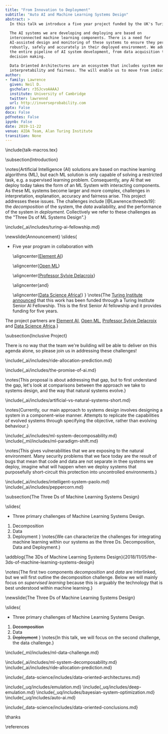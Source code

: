 ```yaml
---
title: "From Innovation to Deployment"
subtitle: "Auto AI and Machine Learning Systems Design"
abstract: >
  In this talk we introduce a five year project funded by the UK's Turing Institute to shift the focus from developing AI systems to deploying AI systems that are safe and reliable. 
  
  The AI systems we are developing and deploying are based on
  interconnected machine learning components. There is a need for 
  AI-assisted design and monitoring of these systems to ensure they perform
  robustly, safely and accurately in their deployed environment. We address 
  the entire pipeline of AI system development, from data acquisition to 
  decision making. 
  
  Data Oriented Architectures are an ecosystem that includes system monitoring for performance, 
  interpretability and fairness. The will enable us to move from individual component optimisation to full system monitoring and optimisation.
author:
- family: Lawrence
  given: Neil D.
  gscholar: r3SJcvoAAAAJ
  institute: University of Cambridge
  twitter: lawrennd
  url: http://inverseprobability.com
pptx: False
docx: False
pdfnotes: False
ipynb: False
date: 2019-11-22
venue: AIDA Team, Alan Turing Institute
transition: None
---
```


\include{talk-macros.tex}

\subsection{Introduction}

\notes{Artificial Intelligence (AI) solutions
are based on machine learning algorithms (ML), but each ML
solution is only capable of solving a restricted task, e.g. a
supervised learning problem. Consequently, any AI that we deploy today
takes the form of an ML System with interacting
components. As these ML systems become larger and more complex,
challenges in interpretation, explanation, accuracy and fairness
arise. This project addresses these issues. The challenges
include [@Lawrence:threeds19]: the *decomposition* of the system, the
*data* availability, and the performance of the system in
*deployment*. Collectively we refer to these challenges as the "Three
Ds of ML Systems Design".}

\include{_ai/includes/turing-ai-fellowship.md}


\newslide{Announcement}
\slides{
* Five year program in collaboration with 


  \aligncenter{[Element AI](https://www.elementai.com/)}


  \aligncenter{[Open ML](https://openml.org)}


  \aligncenter{[Professor Sylvie Delacroix](https://www.birmingham.ac.uk/staff/profiles/law/delacroix-sylvie.aspx)}


  \aligncenter{and}


  \aligncenter{[Data Science Africa!](http://datascienceafrica.org)}
}
\notes{The [Turing Institute announced](https://www.turing.ac.uk/news/welcoming-world-class-turing-ai-fellows-institute) that this work has been funded through a Turing Institute Senior AI Fellowship. This is the first Senior AI fellowship and it provides funding for five years. 

The project partners are [Element AI](https://www.elementai.com/),  [Open ML](https://openml.org), [Professor Sylvie Delacroix](https://www.birmingham.ac.uk/staff/profiles/law/delacroix-sylvie.aspx) and [Data Science Africa](http://datascienceafrica.org).}

\subsection{Inclusive Project}

There is no way that the team we're building will be able to deliver on this agenda alone, so please join us in addressing these challenges! 

\include{_ai/includes/ride-allocation-prediction.md}

\include{_ai/includes/the-promise-of-ai.md}

\notes{This proposal is about addressing that gap, but to first understand the gap, let's look at comparisons between the approach we take to systems design, and the way that natural systems evolve.}

\include{_ai/includes/artificial-vs-natural-systems-short.md}

\notes{Currently, our main approach to systems design involves designing a system in a component-wise manner. Attempts to replicate the capabilities of evolved systems through specifying the objective, rather than evolving behaviour.}

\include{_ai/includes/ml-system-decomposability.md}
\include{_ml/includes/ml-paradigm-shift.md}

\notes{This gives vulnerabilities that we are exposing to the natural environment. Many security problems that we face today are the result of bugs that mean that code and data are not separate in thee systems we deploy, imagine what will happen when we deploy systems that purposefully short-circuit this protection into uncontrolled environments.}

\include{_ai/includes/intelligent-system-paolo.md}
\include{_ai/includes/peppercorn.md}

\subsection{The Three Ds of Machine Learning Systems Design}

\slides{
* Three primary challenges of Machine Learning Systems Design.
1. Decomposition
2. Data 
3. Deployment
}
\notes{We can characterize the challenges for integrating machine learning within our systems as the three Ds. Decomposition, Data and Deployment.}

\addblog{The 3Ds of Machine Learning Systems Design}{2018/11/05/the-3ds-of-machine-learning-systems-design}

\notes{The first two components *decomposition* and *data* are interlinked, but we will first outline the decomposition challenge. Below we will mainly focus on *supervised learning* because this is arguably the technology that is best understood within machine learning.}

\newslide{The Three Ds of Machine Learning Systems Design}

\slides{
* Three primary challenges of Machine Learning Systems Design.
1. <s>Decomposition</s>
2. Data
3. <s>Deployment</s>
}
\notes{In this talk, we will focus on the second challenge, the data challenge.}

\include{_ml/includes/ml-data-challenge.md}

\include{_ai/includes/ml-system-decomposability.md}
\include{_ai/includes/ride-allocation-prediction.md}

\include{_data-science/includes/data-oriented-architectures.md}

\include{_uq/includes/emulation.md}
\include{_uq/includes/deep-emulation.md}
\include{_uq/includes/bayesian-system-optimization.md}
\include{_uq/includes/auto-ai.md}

\include{_data-science/includes/data-oriented-conclusions.md}



\thanks

\references


